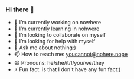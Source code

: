### Hi there 👋

<!--
**ChrisKeyber/ChrisKeyber** is a ✨ _special_ ✨ repository because its `README.md` (this file) appears on your GitHub profile.

Here are some ideas to get you started:

- 🔭 I’m currently working on nowhere
- 🌱 I’m currently learning in nohwere
- 👯 I’m looking to collaborate on myself
- 🤔 I’m looking for help with myself
- 💬 Ask me about nothing:)
- 📫 How to reach me: youcannot@nohere.nope
- 😄 Pronouns: he/she/it/I/you/we/they
- ⚡ Fun fact: is that I don't have any fun fact:)
-->
- 🔭 I’m currently working on nowhere
- 🌱 I’m currently learning in nohwere
- 👯 I’m looking to collaborate on myself
- 🤔 I’m looking for help with myself
- 💬 Ask me about nothing:)
- 📫 How to reach me: youcannot@nohere.nope
- 😄 Pronouns: he/she/it/I/you/we/they
- ⚡ Fun fact: is that I don't have any fun fact:)
